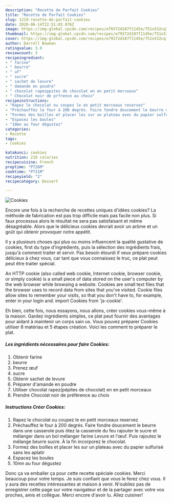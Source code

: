 ```yaml
---
description: "Recette de Parfait Cookies"
title: "Recette de Parfait Cookies"
slug: 1219-recette-de-parfait-cookies
date: 2020-06-14T22:51:03.076Z
image: https://img-global.cpcdn.com/recipes/e79372d187f1145e/751x532cq70/cookies-photo-principale-de-la-recette.jpg
thumbnail: https://img-global.cpcdn.com/recipes/e79372d187f1145e/751x532cq70/cookies-photo-principale-de-la-recette.jpg
cover: https://img-global.cpcdn.com/recipes/e79372d187f1145e/751x532cq70/cookies-photo-principale-de-la-recette.jpg
author: Darrell Bowman
ratingvalue: 3.9
reviewcount: 3
recipeingredient:
- " farine"
- " beurre"
- " uf"
- " sucre"
- " sachet de levure"
- " damande en poudre"
- " chocolat rapezppites de chocolat en en petit morceaux"
- " Chocolat noir de prfrence au choix"
recipeinstructions:
- "Rapez le chocolat ou coupez le en petit morceaux reservez"
- "Préchauffez le four à 200 degrés. Faire fondre doucement le beurre dans une casserole puis ôtez la casserole du feu rajouter le sucre et mélanger dans un bol mélanger farine Levure et l&#39;œuf. Puis rajoutez le mélange beurre sucre. À la fin incorporez le chocolat."
- "Formez des boilles et placer les sur un plateau avec du papier sulfurisé sans les aplatir"
- "Espacez les boules"
- "10mn au four dégustez"
categories:
- Recette
tags:
- cookies

katakunci: cookies 
nutrition: 210 calories
recipecuisine: French
preptime: "PT26M"
cooktime: "PT31M"
recipeyield: "2"
recipecategory: Dessert

---
```



![Cookies](https://img-global.cpcdn.com/recipes/e79372d187f1145e/751x532cq70/cookies-photo-principale-de-la-recette.jpg)

Encore une fois à la recherche de recettes uniques d'idées cookies? La méthode de fabrication est pas trop difficile mais pas facile non plus. Si faux processus alors le résultat ne sera pas satisfaisant et même désagréable. Alors que le délicieux cookies devrait avoir un arôme et un goût qui obtenir provoquer notre appétit.

Il y a plusieurs choses qui plus ou moins influencent la qualité gustative de cookies, first du type d'ingrédients, puis la sélection des ingrédients frais, jusqu'à comment traiter et servir. Pas besoin étourdi if veux prépare cookies délicieux à chez vous, car tant que vous connaissez le truc, ce plat peut peut être traiter spécial.

An HTTP cookie (also called web cookie, Internet cookie, browser cookie, or simply cookie) is a small piece of data stored on the user&#39;s computer by the web browser while browsing a website. Cookies are small text files that the browser uses to record data from sites that you&#39;ve visited. Cookie files allow sites to remember your visits, so that you don&#39;t have to, for example, enter in your login and. import Cookies from &#39;js-cookie&#39;.


Eh bien, cette fois, nous essayons, nous allons, créer cookies vous-même à la maison. Gardez ingrédients simples, ce plat peut fournir des avantages pour aidant à maintenir un corps sain us. Vous pouvez préparer Cookies utiliser 8 matériau et 5 étapes création. Voici les comment to préparer le plat.

<!--inarticleads1-->

##### Les ingrédients nécessaires pour faire Cookies:

1. Obtenir  farine
1.   beurre
1. Prenez  œuf
1.   sucre
1. Obtenir  sachet de levure
1. Préparer  d&#39;amande en poudre
1. Utiliser  chocolat rapez(pépites de chocolat) en en petit morceaux
1. Prendre  Chocolat noir de préférence au choix




<!--inarticleads2-->

##### Instructions Créer Cookies:

1. Rapez le chocolat ou coupez le en petit morceaux reservez
1. Préchauffez le four à 200 degrés. Faire fondre doucement le beurre dans une casserole puis ôtez la casserole du feu rajouter le sucre et mélanger dans un bol mélanger farine Levure et l&#39;œuf. Puis rajoutez le mélange beurre sucre. À la fin incorporez le chocolat.
1. Formez des boilles et placer les sur un plateau avec du papier sulfurisé sans les aplatir
1. Espacez les boules
1. 10mn au four dégustez





Donc ça va emballer ça pour cette recette spéciale cookies. Merci beaucoup pour votre temps. Je suis confiant que vous le ferez chez vous. Il y aura des recettes  intéressantes at maison à venir. N'oubliez pas de enregistrer cette page sur votre navigateur et de la partager avec votre vos proches, amis et collègue. Merci encore d'avoir lu. Allez cuisiner!

